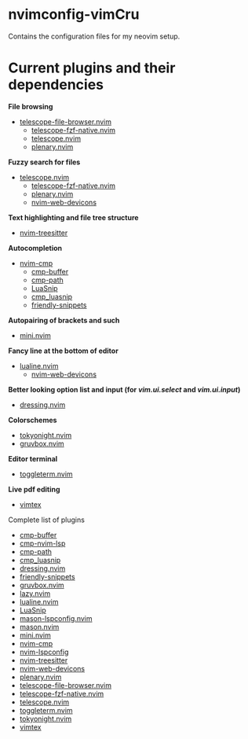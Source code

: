 # nvimconfig-vimCru

Contains the configuration files for my neovim setup.

# Current plugins and their dependencies

**File browsing**
- [telescope-file-browser.nvim](https://github.com/nvim-telescope/telescope-file-browser.nvim)
  - [telescope-fzf-native.nvim](https://github.com/nvim-telescope/telescope-fzf-native.nvim)
  - [telescope.nvim](https://github.com/nvim-telescope/telescope.nvim)
  - [plenary.nvim](https://github.com/nvim-lua/plenary.nvim)

**Fuzzy search for files**
- [telescope.nvim](https://github.com/nvim-telescope/telescope.nvim)
  - [telescope-fzf-native.nvim](https://github.com/nvim-telescope/telescope-fzf-native.nvim)
  - [plenary.nvim](https://github.com/nvim-lua/plenary.nvim)
  - [nvim-web-devicons](https://github.com/nvim-tree/nvim-web-devicons)

**Text highlighting and file tree structure**
- [nvim-treesitter](https://github.com/nvim-treesitter/nvim-treesitter)

**Autocompletion**
- [nvim-cmp](https://github.com/hrsh7th/nvim-cmp)
  - [cmp-buffer](https://github.com/hrsh7th/cmp-buffer)
  - [cmp-path](https://github.com/hrsh7th/cmp-path)
  - [LuaSnip](https://github.com/L3MON4D3/LuaSnip)
  - [cmp_luasnip](https://github.com/saadparwaiz1/cmp_luasnip)
  - [friendly-snippets](https://github.com/rafamadriz/friendly-snippets)

**Autopairing of brackets and such**
- [mini.nvim](https://github.com/echasnovski/mini.nvim)

**Fancy line at the bottom of editor**
- [lualine.nvim](https://github.com/nvim-lualine/lualine.nvim)
  - [nvim-web-devicons](https://github.com/nvim-tree/nvim-web-devicons)

**Better looking option list and input (for ***vim.ui.select*** and ***vim.ui.input***)**
- [dressing.nvim](https://github.com/stevearc/dressing.nvim)

**Colorschemes**
- [tokyonight.nvim](https://github.com/folke/tokyonight.nvim)
- [gruvbox.nvim](https://github.com/ellisonleao/gruvbox.nvim)

**Editor terminal**
- [toggleterm.nvim](https://github.com/akinsho/toggleterm.nvim)

**Live pdf editing**
- [vimtex](https://github.com/lervag/vimtex)

Complete list of plugins
- [cmp-buffer](https://github.com/hrsh7th/cmp-buffer)
- [cmp-nvim-lsp](https://github.com/hrsh7th/cmp-nvim-lsp)
- [cmp-path](https://github.com/hrsh7th/cmp-path)
- [cmp_luasnip](https://github.com/saadparwaiz1/cmp_luasnip)
- [dressing.nvim](https://github.com/stevearc/dressing.nvim)
- [friendly-snippets](https://github.com/rafamadriz/friendly-snippets)
- [gruvbox.nvim](https://github.com/ellisonleao/gruvbox.nvim)
- [lazy.nvim](https://github.com/folke/lazy.nvim)
- [lualine.nvim](https://github.com/nvim-lualine/lualine.nvim)
- [LuaSnip](https://github.com/L3MON4D3/LuaSnip)
- [mason-lspconfig.nvim](https://github.com/williamboman/mason-lspconfig.nvim)
- [mason.nvim](https://github.com/williamboman/mason.nvim)
- [mini.nvim](https://github.com/echasnovski/mini.nvim)
- [nvim-cmp](https://github.com/hrsh7th/nvim-cmp)
- [nvim-lspconfig](https://github.com/neovim/nvim-lspconfig)
- [nvim-treesitter](https://github.com/nvim-treesitter/nvim-treesitter)
- [nvim-web-devicons](https://github.com/nvim-tree/nvim-web-devicons)
- [plenary.nvim](https://github.com/nvim-lua/plenary.nvim)
- [telescope-file-browser.nvim](https://github.com/nvim-telescope/telescope-file-browser.nvim)
- [telescope-fzf-native.nvim](https://github.com/nvim-telescope/telescope-fzf-native.nvim)
- [telescope.nvim](https://github.com/nvim-telescope/telescope.nvim)
- [toggleterm.nvim](https://github.com/akinsho/toggleterm.nvim)
- [tokyonight.nvim](https://github.com/folke/tokyonight.nvim)
- [vimtex](https://github.com/lervag/vimtex)
